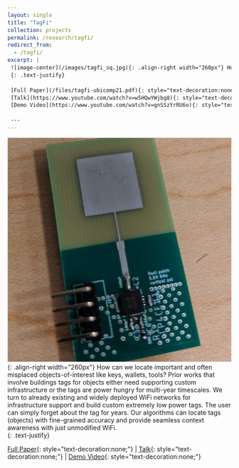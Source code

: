 ```yaml
---
layout: single
title: "TagFi"
collection: projects
permalink: /research/tagfi/
redirect_from: 
  - /tagfi/
excerpt: |
 ![image-center](/images/tagfi_sq.jpg){: .align-right width="260px"} How can we locate important and often misplaced objects-of-interest like keys, wallets, tools? Prior works that involve buildings tags for objects either need supporting custom infrastructure or the tags are power hungry for multi-year timescales. We turn to already existing and widely deployed WiFi networks for infrastructure support and build custom extremely low power tags. The user can simply forget about the tag for years. Our algorithms can locate tags (objects) with fine-grained accuracy and provide seamless context awareness with just unmodified WiFi.  
 {: .text-justify}

 [Full Paper](/files/tagfi-ubicomp21.pdf){: style="text-decoration:none;"} &#124;
 [Talk](https://www.youtube.com/watch?v=w5HQwYWjbg8){: style="text-decoration:none;"} &#124;
 [Demo Video](https://www.youtube.com/watch?v=gnSSzYrRU6o){: style="text-decoration:none;"}

 ---
---
```

 ![image-center](/images/tagfi_sq.jpg){: .align-right width="260px"} How can we locate important and often misplaced objects-of-interest like keys, wallets, tools? Prior works that involve buildings tags for objects either need supporting custom infrastructure or the tags are power hungry for multi-year timescales. We turn to already existing and widely deployed WiFi networks for infrastructure support and build custom extremely low power tags. The user can simply forget about the tag for years. Our algorithms can locate tags (objects) with fine-grained accuracy and provide seamless context awareness with just unmodified WiFi.  
 {: .text-justify}

 [Full Paper](/files/tagfi-ubicomp21.pdf){: style="text-decoration:none;"} &#124;
 [Talk](https://www.youtube.com/watch?v=w5HQwYWjbg8){: style="text-decoration:none;"} &#124;
 [Demo Video](https://www.youtube.com/watch?v=gnSSzYrRU6o){: style="text-decoration:none;"}

